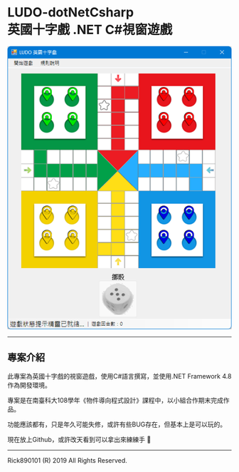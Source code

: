 # LUDO-dotNetCsharp<br>英國十字戲 .NET C#視窗遊戲

![index-img](./asset/index_2023-10-04%20114542.png)

---

## 專案介紹

此專案為英國十字戲的視窗遊戲，使用C#語言撰寫，並使用.NET Framework 4.8作為開發環境。

專案是在南臺科大108學年《物件導向程式設計》課程中，以小組合作期末完成作品。

功能應該都有，只是年久可能失修，或許有些BUG存在，但基本上是可以玩的。

現在放上Github，或許改天看到可以拿出來練練手 :thinking:

---

Rick890101 (R) 2019 All Rights Reserved.